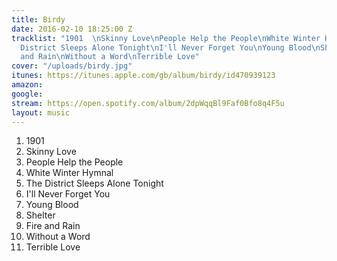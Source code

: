 ```yaml
---
title: Birdy
date: 2016-02-10 18:25:00 Z
tracklist: "1901  \nSkinny Love\nPeople Help the People\nWhite Winter Hymnal\nThe
  District Sleeps Alone Tonight\nI'll Never Forget You\nYoung Blood\nShelter\nFire
  and Rain\nWithout a Word\nTerrible Love"
cover: "/uploads/birdy.jpg"
itunes: https://itunes.apple.com/gb/album/birdy/id470939123
amazon: 
google: 
stream: https://open.spotify.com/album/2dpWqqBl9Faf0Bfo8q4F5u
layout: music
---
```


1. 1901  
1. Skinny Love  
1. People Help the People  
1. White Winter Hymnal  
1. The District Sleeps Alone Tonight  
1. I'll Never Forget You  
1. Young Blood  
1. Shelter  
1. Fire and Rain  
1. Without a Word  
1. Terrible Love
